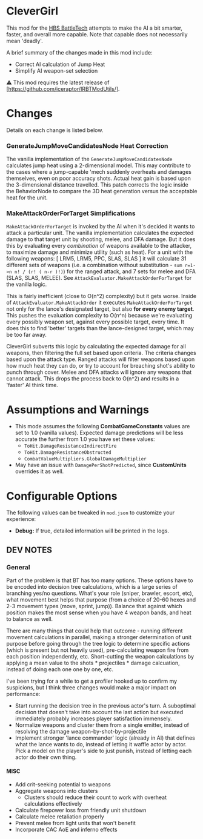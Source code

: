 # CleverGirl

This mod for the [HBS BattleTech](http://battletechgame.com/) attempts to make the AI a bit smarter, faster, and overall more capable. Note that capable does not necessarily mean 'deadly'.

A brief summary of the changes made in this mod include:

* Correct AI calculation of Jump Heat
* Simplify AI weapon-set selection 

:warning: This mod requires the latest release of [https://github.com/iceraptor/IRBTModUtils/]. 

# Changes

Details on each change is listed below.

### GenerateJumpMoveCandidatesNode Heat Correction

The vanilla implementation of the `GenerateJumpMoveCandidatesNode` calculates jump heat using a 2-dimensional model. This may contribute to the cases where a jump-capable 'mech suddenly overheats and damages themselves, even on poor accuracy shots. Actual heat gain is based upon the 3-dimensional distance travelled. This patch corrects the logic inside the BehaviorNode to compare the 3D heat generation versus the acceptable heat for the unit.

### MakeAttackOrderForTarget Simplifications

`MakeAttackOrderForTarget` is invoked by the AI when it's decided it wants to attack a particular unit. The vanilla implementation calculates the expected damage to that target unit by shooting, melee, and DFA damage. But it does this by evaluating every *combination* of weapons available to the attacker, to maximize damage and minimize utility (such as heat). For a unit with the following weapons: [ LRM5, LRM5, PPC, SLAS, SLAS ] it will calculate 31 different sets of weapons (i.e. a combination without substitution - `sum r=1->n n! / (r! ( n-r )!)`)  for the ranged attack, and 7 sets for melee and DFA (SLAS, SLAS, MELEE). See `AttackEvaluator.MakeAttackOrderForTarget` for the vanilla logic.

This is fairly inefficient (close to O(n^2) complexity) but it gets worse. Inside of `AttackEvaluator.MakeAttackOrder` it executes `MakeAttackOrderForTarget` not only for the lance's designated target, but also **for every enemy target**. This pushes the evaluation complexity to O(n^n) because we're evaluating every possibly weapon set, against every possible target, every time. It does this to find 'better' targets than the lance-designed target, which may be too far away.

CleverGirl subverts this logic by calculating the expected damage for all weapons, then filtering the full set based upon criteria. The criteria changes based upon the attack type. Ranged attacks will filter weapons based upon how much heat they can do, or try to account for breaching shot's ability to punch through cover. Melee and DFA attacks will ignore any weapons that cannot attack. This drops the process back to O(n^2) and results in a 'faster' AI think time.

# Assumptions and Warnings

* This mode assumes the following **CombatGameConstants** values are set to 1.0 (vanilla values). Expected damage predictions will be less accurate the further from 1.0 you have set these values:
  * `ToHit.DamageResistanceIndirectFire`
  * `ToHit.DamageResistanceObstructed` 
  * `CombatValueMultipliers.GlobalDamageMultiplier`
* May have an issue with `DamagePerShotPredicted`, since **CustomUnits** overrides it as well.

# Configurable Options

The following values can be tweaked in `mod.json` to customize your experience:

* **Debug:** If true, detailed information will be printed in the logs.

## DEV NOTES

### General
Part of the problem is that BT has too many options. These options have to be encoded into decision tree calculations, which is a large series of branching yes/no questions. What's your role (sniper, brawler, escort, etc), what movement best helps that purpose (from a choice of 20-60 hexes and 2-3 movement types (move, sprint, jump)). Balance that against which position makes the most sense when you have 4 weapon bands, and heat to balance as well.

There are many things that could help that outcome - running different movement calculations in parallel, making a stronger determination of unit purpose before going through the tree logic to determine specific actions (which is present but not heavily used), pre-calculating weapon fire from each position independently, etc. Short-cutting the weapon calculations by applying a mean value to the shots * projectiles * damage calcuation, instead of doing each one one by one, etc.

I've been trying for a while to get a profiler hooked up to confirm my suspicions, but I think three changes would make a major impact on performance:

* Start running the decision tree in the previous actor's turn. A suboptimal decision that doesn't take into account the last action but executed immediately probably increases player satisfaction immensely.
* Normalize weapons and cluster them from a single emitter, instead of resolving the damage weapon-by-shot-by-projectile
* Implement stronger 'lance commander' logic (already in AI) that defines what the lance wants to do, instead of letting it waffle actor by actor. Pick a model on the player's side to just punish, instead of letting each actor do their own thing.

#### MISC

* Add crit-seeking potential to weapons
* Aggregate weapons into clusters
  * Clusters should reduce their count to work with overheat calculations effectively
* Calculate firepower loss from friendly unit shutdown
* Calculate melee retaliation properly 
* Prevent melee from light units that won't benefit
* Incorporate CAC AoE and inferno effects